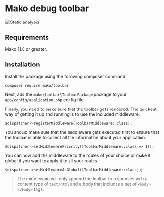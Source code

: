# Mako debug toolbar

[![Static analysis](https://github.com/mako-framework/toolbar/actions/workflows/static-analysis.yml/badge.svg)](https://github.com/mako-framework/toolbar/actions/workflows/static-analysis.yml)

## Requirements

Mako 11.0 or greater.

## Installation

Install the package using the following composer command:

	composer require mako/toolbar

Next, add the ```mako\toolbar\ToolbarPackage``` package to your ```app/config/application.php``` config file.

Finally, you need to make sure that the toolbar gets rendered. The quickest way of getting it up and running is to use the included middleware.

	$dispatcher->registerMiddleware(ToolbarMiddleware::class);

You should make sure that the middleware gets executed first to ensure that the toolbar is able to collect all the information about your application.

	$dispatcher->setMiddlewarePriority([ToolbarMiddleware::class => 1]);

You can now add the middleware to the routes of your choice or make it global if you want to apply it to all your routes.

	$dispatcher->setMiddlewareAsGlobal([ToolbarMiddleware::class]);

> The middleware will only append the toolbar to responses with a content type of `text/html` and a body that includes a set of `<body></body>` tags.
